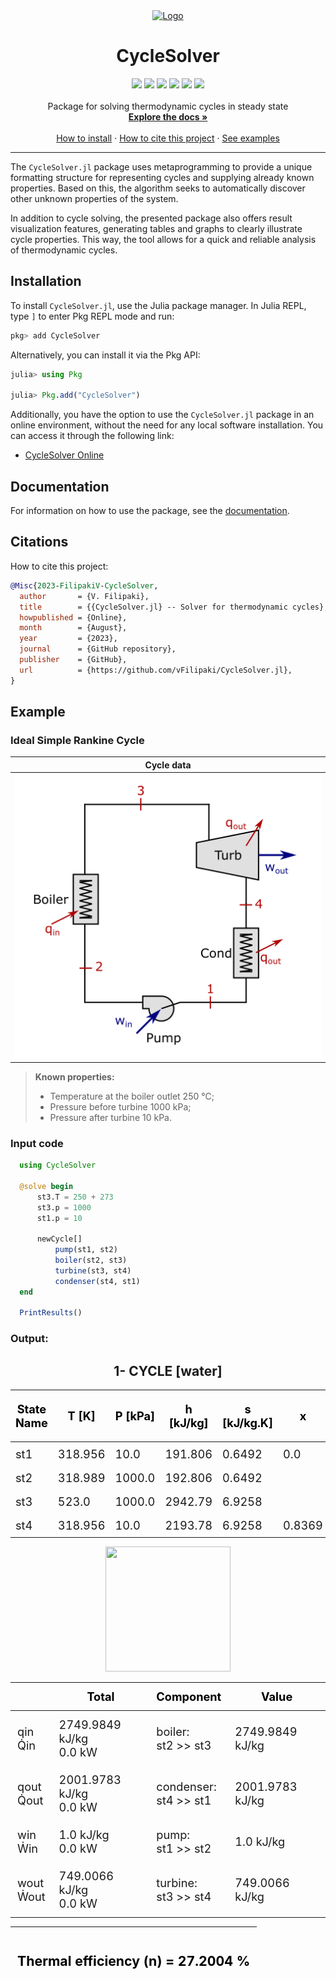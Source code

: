 <div align="center">
  <a href="https://github.com/othneildrew/Best-README-Template">
    <img src="https://github.com/vFilipaki/CycleSolver.jl/blob/main/docs/src/assets/logo.png?raw=true" alt="Logo" width="200" height="200">
  </a>

  <h1 align="center">CycleSolver</h1>

  <p align="center">
    <a href="https://github.com/vFilipaki/CycleSolver.jl/actions/workflows/CI.yml?query=branch%3Amaster"><img src="https://github.com/vFilipaki/CycleSolver.jl/actions/workflows/CI.yml/badge.svg?branch=main"></a>
    <a href="https://vfilipaki.github.io/CycleSolver.jl/stable/"><img src="https://img.shields.io/badge/docs-stable-blue.svg"></a>
    <a href="https://codecov.io/gh/vFilipaki/CycleSolver.jl"><img src="https://codecov.io/gh/vFilipaki/CycleSolver.jl/graph/badge.svg?token=XA1IQOY99S)"></a>
    <a href="https://opensource.org/licenses/MIT"><img src="https://img.shields.io/badge/License-MIT-yellow.svg"></a>
    <a href="https://mybinder.org/v2/gh/vFilipaki/CycleSolver.jl/v0.2.0"><img src="https://mybinder.org/badge_logo.svg"></a>
    <a href="https://juliahub.com/ui/Packages/General/CycleSolver"><img src="https://juliahub.com/docs/General/CycleSolver/stable/version.svg"></a>
    <br />
    <br />
    Package for solving thermodynamic cycles in steady state 
    <br />
    <a href="https://vfilipaki.github.io/CycleSolver.jl/stable/"><strong>Explore the docs »</strong></a>
    <br />
    <br />
    <a href="https://github.com/vFilipaki/CycleSolver.jl#installation">How to install</a>
    ·
    <a href="https://github.com/vFilipaki/CycleSolver.jl#citations">How to cite this project</a>
    ·
    <a href="https://vfilipaki.github.io/CycleSolver.jl/dev/example1/">See examples</a>
</div>

---

The `CycleSolver.jl` package uses metaprogramming to provide a unique formatting structure for representing cycles and supplying already known properties. Based on this, the algorithm seeks to automatically discover other unknown properties of the system.

In addition to cycle solving, the presented package also offers result visualization features, generating tables and graphs to clearly illustrate cycle properties. This way, the tool allows for a quick and reliable analysis of thermodynamic cycles.

## Installation
To install `CycleSolver.jl`, use the Julia package manager. In Julia REPL, type `]` to enter Pkg REPL mode and run:

```julia
pkg> add CycleSolver
```
Alternatively, you can install it via the Pkg API:
```julia
julia> using Pkg

julia> Pkg.add("CycleSolver")
```
Additionally, you have the option to use the `CycleSolver.jl` package in an online environment, without the need for any local software installation. You can access it through the following link:
 * [CycleSolver Online](https://mybinder.org/v2/gh/vFilipaki/CycleSolver.jl/v0.2.0)

## Documentation

For information on how to use the package, see the [documentation](https://vfilipaki.github.io/CycleSolver.jl/dev/).

## Citations

How to cite this project:

```bibtex
@Misc{2023-FilipakiV-CycleSolver,
  author       = {V. Filipaki},
  title        = {{CycleSolver.jl} -- Solver for thermodynamic cycles},
  howpublished = {Online},
  month        = {August},
  year         = {2023},
  journal      = {GitHub repository},
  publisher    = {GitHub},
  url          = {https://github.com/vFilipaki/CycleSolver.jl},
}
```

## Example

### Ideal Simple Rankine Cycle

| Cycle data                               | 
|------------------------------------------|
| ![](./docs/src/assets/ex1.png)      |
> **Known properties:**
> * Temperature at the boiler outlet 250 °C;
> * Pressure before turbine 1000 kPa;
> * Pressure after turbine 10 kPa.

### Input code

```julia
  using CycleSolver
  
  @solve begin
      st3.T = 250 + 273
      st3.p = 1000
      st1.p = 10

      newCycle[]
          pump(st1, st2)
          boiler(st2, st3)
          turbine(st3, st4)
          condenser(st4, st1) 
  end

  PrintResults()
```

### Output:

<h2 align="center">1- CYCLE [water]</h2>
<table align="center">
  <thead>
    <tr class = "header headerLastRow">
      <th style = "color: black; text-align: center; padding: 8px; font-size: 130%;">State<br>Name</th>
      <th style = "color: black; text-align: center; padding: 8px; font-size: 130%;">T [K]</th>
      <th style = "color: black; text-align: center; padding: 8px; font-size: 130%;">P [kPa]</th>
      <th style = "color: black; text-align: center; padding: 8px; font-size: 130%;">h [kJ/kg]</th>
      <th style = "color: black; text-align: center; padding: 8px; font-size: 130%;">s [kJ/kg.K]</th>
      <th style = "color: black; text-align: center; padding: 8px; font-size: 130%;">x</th>
      <th style = "color: black; text-align: center; padding: 8px; font-size: 130%;">ṁ [kg/s]</th>
      <th style = "color: black; text-align: center; padding: 8px; font-size: 130%;">Mass-flux<br>fraction</th>
    </tr>
  </thead>
  <tbody>
    <tr>
      <td style = "text-align: left; padding: 8px; font-size: 130%;">st1</td>
      <td style = "text-align: left; padding: 8px; font-size: 130%;">318.956</td>
      <td style = "text-align: left; padding: 8px; font-size: 130%;">10.0</td>
      <td style = "text-align: left; padding: 8px; font-size: 130%;">191.806</td>
      <td style = "text-align: left; padding: 8px; font-size: 130%;">0.6492</td>
      <td style = "text-align: left; padding: 8px; font-size: 130%;">0.0</td>
      <td style = "text-align: left; padding: 8px; font-size: 130%;"></td>
      <td style = "text-align: left; padding: 8px; font-size: 130%;">1.0</td>
    </tr>
    <tr>
      <td style = "text-align: left; padding: 8px; font-size: 130%;">st2</td>
      <td style = "text-align: left; padding: 8px; font-size: 130%;">318.989</td>
      <td style = "text-align: left; padding: 8px; font-size: 130%;">1000.0</td>
      <td style = "text-align: left; padding: 8px; font-size: 130%;">192.806</td>
      <td style = "text-align: left; padding: 8px; font-size: 130%;">0.6492</td>
      <td style = "text-align: left; padding: 8px; font-size: 130%;"></td>
      <td style = "text-align: left; padding: 8px; font-size: 130%;"></td>
      <td style = "text-align: left; padding: 8px; font-size: 130%;">1.0</td>
    </tr>
    <tr>
      <td style = "text-align: left; padding: 8px; font-size: 130%;">st3</td>
      <td style = "text-align: left; padding: 8px; font-size: 130%;">523.0</td>
      <td style = "text-align: left; padding: 8px; font-size: 130%;">1000.0</td>
      <td style = "text-align: left; padding: 8px; font-size: 130%;">2942.79</td>
      <td style = "text-align: left; padding: 8px; font-size: 130%;">6.9258</td>
      <td style = "text-align: left; padding: 8px; font-size: 130%;"></td>
      <td style = "text-align: left; padding: 8px; font-size: 130%;"></td>
      <td style = "text-align: left; padding: 8px; font-size: 130%;">1.0</td>
    </tr>
    <tr>
      <td style = "text-align: left; padding: 8px; font-size: 130%;">st4</td>
      <td style = "text-align: left; padding: 8px; font-size: 130%;">318.956</td>
      <td style = "text-align: left; padding: 8px; font-size: 130%;">10.0</td>
      <td style = "text-align: left; padding: 8px; font-size: 130%;">2193.78</td>
      <td style = "text-align: left; padding: 8px; font-size: 130%;">6.9258</td>
      <td style = "text-align: left; padding: 8px; font-size: 130%;">0.8369</td>
      <td style = "text-align: left; padding: 8px; font-size: 130%;"></td>
      <td style = "text-align: left; padding: 8px; font-size: 130%;">1.0</td>
    </tr>
  </tbody>
</table>

<div align="center">
    <img src="" width="200" height="200">
</div>

<table align="center">
  <thead>
    <tr class = "header headerLastRow">
      <th style = "color: black; text-align: center; padding: 11px; font-size: 130%;"></th>
      <th style = "color: black; text-align: center; padding: 11px; font-size: 130%;">Total</th>
      <th style = "color: black; text-align: center; padding: 11px; font-size: 130%;">Component</th>
      <th style = "color: black; text-align: center; padding: 11px; font-size: 130%;">Value</th>
    </tr>
  </thead>
  <tbody>
    <tr>
      <td style = "text-align: left; padding: 11px; font-size: 130%;">qin<BR>Q̇in</td>
      <td style = "text-align: left; padding: 11px; font-size: 130%;">2749.9849 kJ/kg<BR>0.0 kW</td>
      <td style = "text-align: left; padding: 11px; font-size: 130%;">boiler:<BR>   st2 &gt;&gt; st3</td>
      <td style = "text-align: left; padding: 11px; font-size: 130%;">2749.9849 kJ/kg<BR></td>
    </tr>
    <tr>
      <td style = "text-align: left; padding: 11px; font-size: 130%;">qout<BR>Q̇out</td>
      <td style = "text-align: left; padding: 11px; font-size: 130%;">2001.9783 kJ/kg<BR>0.0 kW</td>
      <td style = "text-align: left; padding: 11px; font-size: 130%;">condenser:<BR>   st4 &gt;&gt; st1</td>
      <td style = "text-align: left; padding: 11px; font-size: 130%;">2001.9783 kJ/kg<BR></td>
    </tr>
    <tr>
      <td style = "text-align: left; padding: 11px; font-size: 130%;">win<BR>Ẇin</td>
      <td style = "text-align: left; padding: 11px; font-size: 130%;">1.0 kJ/kg<BR>0.0 kW</td>
      <td style = "text-align: left; padding: 11px; font-size: 130%;">pump:<BR>   st1 &gt;&gt; st2</td>
      <td style = "text-align: left; padding: 11px; font-size: 130%;">1.0 kJ/kg<BR></td>
    </tr>
    <tr>
      <td style = "text-align: left; padding: 11px; font-size: 130%;">wout<BR>Ẇout</td>
      <td style = "text-align: left; padding: 11px; font-size: 130%;">749.0066 kJ/kg<BR>0.0 kW</td>
      <td style = "text-align: left; padding: 11px; font-size: 130%;">turbine:<BR>   st3 &gt;&gt; st4</td>
      <td style = "text-align: left; padding: 11px; font-size: 130%;">749.0066 kJ/kg<BR></td>
    </tr>
  </tbody>
</table>

<table align="center">
  <thead>
    <tr class = "header headerLastRow">
      <th style = "color: black; text-align: center; padding: 11px; font-size: 130%;"><h3 align="center">Thermal efficiency (n) = 27.2004 %</h3></th>
    </tr>
  </thead>
</table>
